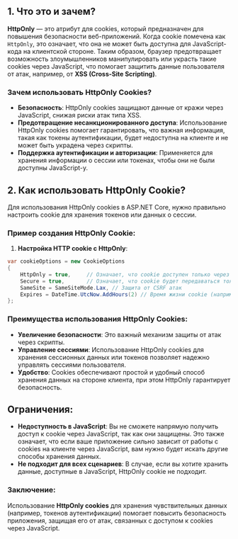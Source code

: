 ## 1. Что это и зачем?

**HttpOnly** — это атрибут для cookies, который предназначен для повышения безопасности веб-приложений. Когда cookie помечена как `HttpOnly`, это означает, что она не может быть доступна для JavaScript-кода на клиентской стороне. Таким образом, браузер предотвращает возможность злоумышленников манипулировать или украсть такие cookies через JavaScript, что помогает защитить данные пользователя от атак, например, от **XSS (Cross-Site Scripting)**.

### Зачем использовать HttpOnly Cookies?

- **Безопасность**: HttpOnly cookies защищают данные от кражи через JavaScript, снижая риски атак типа XSS.
- **Предотвращение несанкционированного доступа**: Использование HttpOnly cookies помогает гарантировать, что важная информация, такая как токены аутентификации, будет недоступна на клиенте и не может быть украдена через скрипты.
- **Поддержка аутентификации и авторизации**: Применяется для хранения информации о сессии или токенах, чтобы они не были доступны JavaScript-у.

## 2. Как использовать HttpOnly Cookie?

Для использования HttpOnly cookies в ASP.NET Core, нужно правильно настроить cookie для хранения токенов или данных о сессии.

### Пример создания HttpOnly Cookie:

1. **Настройка HTTP cookie с HttpOnly**:

```csharp
var cookieOptions = new CookieOptions  
{  
    HttpOnly = true,     // Означает, что cookie доступен только через HTTP(S)  
    Secure = true,       // Означает, что cookie будет передаваться только через HTTPS  
    SameSite = SameSiteMode.Lax, // Защита от CSRF атак  
    Expires = DateTime.UtcNow.AddHours(2) // Время жизни cookie (например, 2 часа)  
};
```

### Преимущества использования HttpOnly Cookies:

- **Увеличение безопасности**: Это важный механизм защиты от атак через скрипты.
- **Управление сессиями**: Использование HttpOnly cookies для хранения сессионных данных или токенов позволяет надежно управлять сессиями пользователя.
- **Удобство**: Cookies обеспечивают простой и удобный способ хранения данных на стороне клиента, при этом HttpOnly гарантирует безопасность.

## Ограничения:

- **Недоступность в JavaScript**: Вы не сможете напрямую получить доступ к cookie через JavaScript, так как они защищены. Это также означает, что если ваше приложение сильно зависит от работы с cookies на клиенте через JavaScript, вам нужно будет искать другие способы хранения данных.
- **Не подходит для всех сценариев**: В случае, если вы хотите хранить данные, доступные в JavaScript, HttpOnly cookie не подходит.

### Заключение:

Использование **HttpOnly cookies** для хранения чувствительных данных (например, токенов аутентификации) помогает повысить безопасность приложения, защищая его от атак, связанных с доступом к cookies через JavaScript.